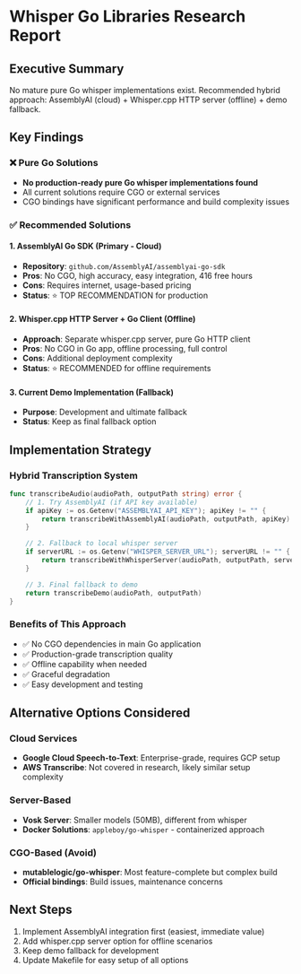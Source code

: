 # Whisper Go Libraries Research Report

## Executive Summary
No mature pure Go whisper implementations exist. Recommended hybrid approach: AssemblyAI (cloud) + Whisper.cpp HTTP server (offline) + demo fallback.

## Key Findings

### ❌ Pure Go Solutions
- **No production-ready pure Go whisper implementations found**
- All current solutions require CGO or external services
- CGO bindings have significant performance and build complexity issues

### ✅ Recommended Solutions

#### 1. AssemblyAI Go SDK (Primary - Cloud)
- **Repository**: `github.com/AssemblyAI/assemblyai-go-sdk`
- **Pros**: No CGO, high accuracy, easy integration, 416 free hours
- **Cons**: Requires internet, usage-based pricing
- **Status**: ⭐ TOP RECOMMENDATION for production

#### 2. Whisper.cpp HTTP Server + Go Client (Offline)
- **Approach**: Separate whisper.cpp server, pure Go HTTP client
- **Pros**: No CGO in Go app, offline processing, full control
- **Cons**: Additional deployment complexity
- **Status**: ⭐ RECOMMENDED for offline requirements

#### 3. Current Demo Implementation (Fallback)
- **Purpose**: Development and ultimate fallback
- **Status**: Keep as final fallback option

## Implementation Strategy

### Hybrid Transcription System
```go
func transcribeAudio(audioPath, outputPath string) error {
    // 1. Try AssemblyAI (if API key available)
    if apiKey := os.Getenv("ASSEMBLYAI_API_KEY"); apiKey != "" {
        return transcribeWithAssemblyAI(audioPath, outputPath, apiKey)
    }

    // 2. Fallback to local whisper server
    if serverURL := os.Getenv("WHISPER_SERVER_URL"); serverURL != "" {
        return transcribeWithWhisperServer(audioPath, outputPath, serverURL)
    }

    // 3. Final fallback to demo
    return transcribeDemo(audioPath, outputPath)
}
```

### Benefits of This Approach
- ✅ No CGO dependencies in main Go application
- ✅ Production-grade transcription quality
- ✅ Offline capability when needed
- ✅ Graceful degradation
- ✅ Easy development and testing

## Alternative Options Considered

### Cloud Services
- **Google Cloud Speech-to-Text**: Enterprise-grade, requires GCP setup
- **AWS Transcribe**: Not covered in research, likely similar setup complexity

### Server-Based
- **Vosk Server**: Smaller models (50MB), different from whisper
- **Docker Solutions**: `appleboy/go-whisper` - containerized approach

### CGO-Based (Avoid)
- **mutablelogic/go-whisper**: Most feature-complete but complex build
- **Official bindings**: Build issues, maintenance concerns

## Next Steps
1. Implement AssemblyAI integration first (easiest, immediate value)
2. Add whisper.cpp server option for offline scenarios
3. Keep demo fallback for development
4. Update Makefile for easy setup of all options